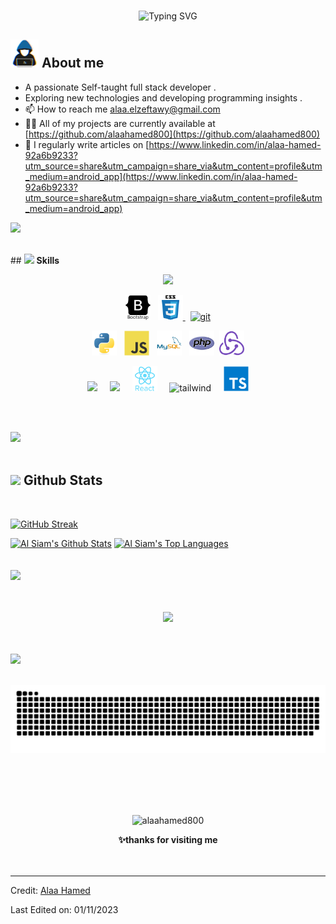 <br>
<p align="center">
<img src="https://readme-typing-svg.herokuapp.com?font=Chakra+Petch&weight=500&size=22&pause=1000&color=8D9B34&center=true&vCenter=true&random=false&width=435&lines=Hey%2C+It's+ALAA+HAMED;%E3%80%8C+Web+Application+Developer++%E3%80%8D" alt="Typing SVG" />
</p>

	
## <picture><img src = "https://github.com/0xAbdulKhalid/0xAbdulKhalid/raw/main/assets/mdImages/about_me.gif" width = 45px></picture> **About me**

- A passionate Self-taught full stack developer .
-   Exploring new technologies and developing programming insights .
- 📫 How to reach me alaa.elzeftawy@gmail.com
- 👨‍💻 All of my projects are currently available at [https://github.com/alaahamed800](https://github.com/alaahamed800)
- 📝 I regularly write articles on [https://www.linkedin.com/in/alaa-hamed-92a6b9233?utm_source=share&utm_campaign=share_via&utm_content=profile&utm_medium=android_app](https://www.linkedin.com/in/alaa-hamed-92a6b9233?utm_source=share&utm_campaign=share_via&utm_content=profile&utm_medium=android_app)


<img src="https://user-images.githubusercontent.com/73097560/115834477-dbab4500-a447-11eb-908a-139a6edaec5c.gif"><br><br>

##<picture> <img src="https://media2.giphy.com/media/QssGEmpkyEOhBCb7e1/giphy.gif?cid=ecf05e47a0n3gi1bfqntqmob8g9aid1oyj2wr3ds3mg700bl&rid=giphy.gif" width ="25"></picture> **Skills**



<p  align="center">


  </p>
  
<p  align="center">
<img src="https://camo.githubusercontent.com/c8d13e1c596a6726b1da8475a9299fac133f95ef009083b48be01f975a44987e/68747470733a2f2f696d672e736869656c64732e696f2f62616467652f2d48544d4c2d3035313232413f7374796c653d666c6174266c6f676f3d48544d4c35" height="25"/>
  </p>
  

  <p  align="center">
<img src="https://raw.githubusercontent.com/devicons/devicon/master/icons/bootstrap/bootstrap-plain-wordmark.svg" alt="bootstrap" width="40" height="40"/>
  &nbsp;
<a href="https://www.w3schools.com/css/" target="_blank" rel="noreferrer"> <img src="https://raw.githubusercontent.com/devicons/devicon/master/icons/css3/css3-original-wordmark.svg" alt="css3" width="40" height="40"/> </a>
  &nbsp;
<a href="https://git-scm.com/" target="_blank" rel="noreferrer"> <img src="https://www.vectorlogo.zone/logos/git-scm/git-scm-icon.svg" alt="git" width="40" height="40"/> </a>  
 </p>


<p align="center">

 <img src="https://raw.githubusercontent.com/devicons/devicon/master/icons/python/python-original.svg" alt="python" width="40" height="40"/>
  &nbsp;
<img src="https://raw.githubusercontent.com/devicons/devicon/master/icons/javascript/javascript-original.svg" alt="javascript" width="40" height="40"/>
&nbsp;
 <img src="https://raw.githubusercontent.com/devicons/devicon/master/icons/mysql/mysql-original-wordmark.svg" alt="mysql" width="40" height="40"/> 
&nbsp;
<img src="https://raw.githubusercontent.com/devicons/devicon/master/icons/php/php-original.svg" alt="php" width="40" height="40"/>
&nbsp;<img src="https://raw.githubusercontent.com/devicons/devicon/master/icons/redux/redux-original.svg" alt="redux" width="40" height="40"/>
</p>



<p align="center">
  <img src="https://www.vectorlogo.zone/logos/github/github-tile.svg" height="35">
&nbsp;
&nbsp;
  <img src="https://www.vectorlogo.zone/logos/laravel/laravel-icon.svg" height="35">
&nbsp;
&nbsp;
<img src="https://raw.githubusercontent.com/devicons/devicon/master/icons/react/react-original-wordmark.svg" alt="react" width="40" height="40"/>
&nbsp;
&nbsp;
<img src="https://www.vectorlogo.zone/logos/tailwindcss/tailwindcss-icon.svg" alt="tailwind" width="40" height="40"/>
&nbsp;
&nbsp;
<img src="https://raw.githubusercontent.com/devicons/devicon/master/icons/typescript/typescript-original.svg" alt="typescript" width="40" height="40"/> 
</p>
<br>
<br>

<img src="https://user-images.githubusercontent.com/73097560/115834477-dbab4500-a447-11eb-908a-139a6edaec5c.gif"><br><br>


## <img src="https://media.giphy.com/media/iY8CRBdQXODJSCERIr/giphy.gif" width="35"><b> Github Stats </b>
<br>


<div >

[![GitHub Streak](https://github-readme-streak-stats.herokuapp.com?user=alaahamed800&theme=solarized-light&border_radius=10)](https://git.io/streak-stats)


<!-- ------------------------------------------- -->
<a> 
    <a href="https://github.com/alaahamed800"><img alt="Al Siam's Github Stats" src="https://github-readme-stats.vercel.app/api?username=alaahamed800&show_icons=true&theme=solarized-light&border_radius=10" height="200px" width="49.5%"/></a>
  <a href="https://github.com/alaahamed800"><img alt="Al Siam's Top Languages" src="https://github-readme-stats.vercel.app/api/top-langs/?username=alaahamed800&theme=solarized-light&border_radius=10&layout=donut" height="192px" width="49.5%"/></a>
  <br/>
</a>

</div>
<!-- ------------------------------------------- -->


<br>
<br>
<img src="https://user-images.githubusercontent.com/73097560/115834477-dbab4500-a447-11eb-908a-139a6edaec5c.gif">
<br>
<br>
<br>

<p align="center">
  <a href="https://skillicons.dev">
    <img src="https://github-profile-trophy.vercel.app/?username=alaahamed800" />
  </a>
</p>

<br>
<br>
<img src="https://user-images.githubusercontent.com/73097560/115834477-dbab4500-a447-11eb-908a-139a6edaec5c.gif">
<br>
  



  <br>
  <p align="center">
  <img src="https://github.com/DHANOLA/DHANOLA/raw/output/github-contribution-grid-snake.svg" alt="snake"></center>
</p>
<br>
<br>
<br>
<br>


<!--profile visit count-->
<div align="center" >
  
<p> <img src="https://komarev.com/ghpvc/?username=alaahamed800&label=views&color=e7d2cc&style=flat" alt="alaahamed800" /> </p>
 <b>✨thanks for visiting me</b>
</div>
<br>
<br>


---

Credit: [Alaa Hamed](https://github.com/alaahamed800)

Last Edited on: 01/11/2023

